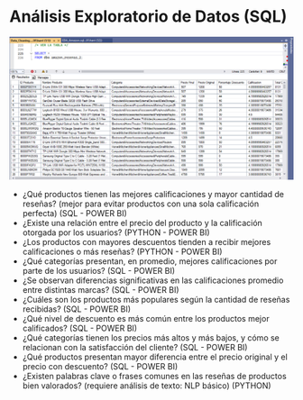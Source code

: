 # Análisis Exploratorio de Datos (SQL)

<img src="../src/image/preprocesamiento.png">


* ¿Qué productos tienen las mejores calificaciones y mayor cantidad de reseñas? (mejor para evitar productos con una sola calificación perfecta) (SQL - POWER BI)
* ¿Existe una relación entre el precio del producto y la calificación otorgada por los usuarios? (PYTHON - POWER BI)
* ¿Los productos con mayores descuentos tienden a recibir mejores calificaciones o más reseñas? (PYTHON - POWER BI)
* ¿Qué categorías presentan, en promedio, mejores calificaciones por parte de los usuarios? (SQL - POWER BI)
* ¿Se observan diferencias significativas en las calificaciones promedio entre distintas marcas? (SQL - POWER BI)
* ¿Cuáles son los productos más populares según la cantidad de reseñas recibidas? (SQL - POWER BI)
* ¿Qué nivel de descuento es más común entre los productos mejor calificados? (SQL - POWER BI)
* ¿Qué categorías tienen los precios más altos y más bajos, y cómo se relacionan con la satisfacción del cliente? (SQL - POWER BI)
* ¿Qué productos presentan mayor diferencia entre el precio original y el precio con descuento? (SQL - POWER BI)
* ¿Existen palabras clave o frases comunes en las reseñas de productos bien valorados? (requiere análisis de texto: NLP básico) (PYTHON)